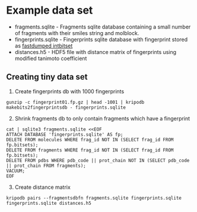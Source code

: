 # Example data set

* fragments.sqlite - Fragments sqlite database containing a small number of fragments with their smiles string and molblock.
* fingerprints.sqlite - Fingerprints sqlite database with fingerprint stored as [fastdumped intbitset](http://intbitset.readthedocs.org/en/latest/index.html#intbitset.intbitset.fastdump)
* distances.h5 - HDF5 file with distance matrix of fingerprints using modified tanimoto coefficient 

## Creating tiny data set

1. Create fingerprints db with 1000 fingerprints
```
gunzip -c fingerprint01.fp.gz | head -1001 | kripodb makebits2fingerprintsdb - fingerprints.sqlite
```

2. Shrink fragments db to only contain fragments which have a fingerprint
```
cat | sqlite3 fragments.sqlite <<EOF
ATTACH DATABASE 'fingerprints.sqlite' AS fp;
DELETE FROM molecules WHERE frag_id NOT IN (SELECT frag_id FROM fp.bitsets);
DELETE FROM fragments WHERE frag_id NOT IN (SELECT frag_id FROM fp.bitsets);
DELETE FROM pdbs WHERE pdb_code || prot_chain NOT IN (SELECT pdb_code || prot_chain FROM fragments);
VACUUM;
EOF

```

3. Create distance matrix

```
kripodb pairs --fragmentsdbfn fragments.sqlite fingerprints.sqlite fingerprints.sqlite distances.h5
```